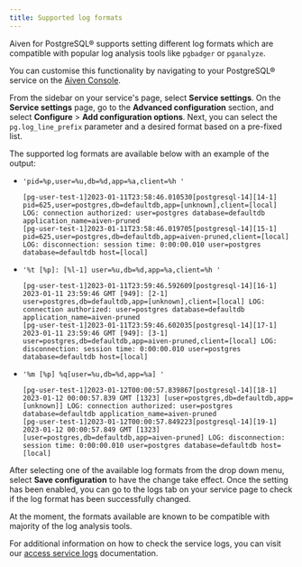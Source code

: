 ```yaml
---
title: Supported log formats
---
```


Aiven for PostgreSQL® supports setting different log formats which are
compatible with popular log analysis tools like `pgbadger` or
`pganalyze`.

You can customise this functionality by navigating to your PostgreSQL®
service on the [Aiven Console](https://console.aiven.io/).

From the sidebar on your service's page, select **Service settings**.
On the **Service settings** page, go to the **Advanced
configuration** section, and select **Configure** > **Add configuration
options**. Next, you can select the `pg.log_line_prefix` parameter and a
desired format based on a pre-fixed list.

The supported log formats are available below with an example of the
output:

-   `'pid=%p,user=%u,db=%d,app=%a,client=%h '`

    ```
    [pg-user-test-1]2023-01-11T23:58:46.010530[postgresql-14][14-1] pid=625,user=postgres,db=defaultdb,app=[unknown],client=[local] LOG: connection authorized: user=postgres database=defaultdb application_name=aiven-pruned
    [pg-user-test-1]2023-01-11T23:58:46.019705[postgresql-14][15-1] pid=625,user=postgres,db=defaultdb,app=aiven-pruned,client=[local] LOG: disconnection: session time: 0:00:00.010 user=postgres database=defaultdb host=[local]
    ```

-   `'%t [%p]: [%l-1] user=%u,db=%d,app=%a,client=%h '`

    ```
    [pg-user-test-1]2023-01-11T23:59:46.592609[postgresql-14][16-1] 2023-01-11 23:59:46 GMT [949]: [2-1] user=postgres,db=defaultdb,app=[unknown],client=[local] LOG: connection authorized: user=postgres database=defaultdb application_name=aiven-pruned
    [pg-user-test-1]2023-01-11T23:59:46.602035[postgresql-14][17-1] 2023-01-11 23:59:46 GMT [949]: [3-1] user=postgres,db=defaultdb,app=aiven-pruned,client=[local] LOG: disconnection: session time: 0:00:00.010 user=postgres database=defaultdb host=[local]
    ```

-   `'%m [%p] %q[user=%u,db=%d,app=%a] '`

    ```
    [pg-user-test-1]2023-01-12T00:00:57.839867[postgresql-14][18-1] 2023-01-12 00:00:57.839 GMT [1323] [user=postgres,db=defaultdb,app=[unknown]] LOG: connection authorized: user=postgres database=defaultdb application_name=aiven-pruned
    [pg-user-test-1]2023-01-12T00:00:57.849223[postgresql-14][19-1] 2023-01-12 00:00:57.849 GMT [1323] [user=postgres,db=defaultdb,app=aiven-pruned] LOG: disconnection: session time: 0:00:00.010 user=postgres database=defaultdb host=[local]
    ```

After selecting one of the available log formats from the drop down
menu, select **Save configuration** to have the change take effect. Once
the setting has been enabled, you can go to the logs tab on your
service page to check if the log format has been successfully changed.

At the moment, the formats available are known to be compatible with
majority of the log analysis tools.

For additional information on how to check the service logs, you can
visit our
[access service logs](/docs/platform/howto/list-monitoring) documentation.

